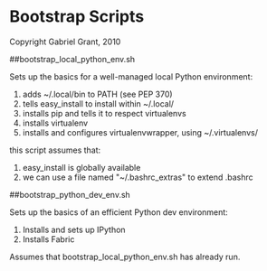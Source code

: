 # Bootstrap Scripts

Copyright Gabriel Grant, 2010

##bootstrap_local_python_env.sh

Sets up the basics for a well-managed local Python environment:

  1. adds ~/.local/bin to PATH (see PEP 370)
  2. tells easy_install to install within ~/.local/
  3. installs pip and tells it to respect virtualenvs
  4. installs virtualenv
  5. installs and configures virtualenvwrapper, using ~/.virtualenvs/

this script assumes that:

  1. easy_install is globally available
  2. we can use a file named "~/.bashrc_extras" to extend .bashrc

##bootstrap_python_dev_env.sh

Sets up the basics of an efficient Python dev environment:

 1. Installs and sets up IPython
 2. Installs Fabric

Assumes that bootstrap_local_python_env.sh has already run.
